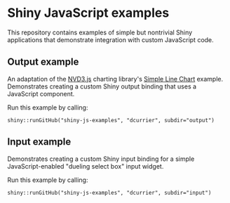 # Shiny JavaScript examples

This repository contains examples of simple but nontrivial Shiny applications that demonstrate integration with custom JavaScript code.

## Output example

An adaptation of the [NVD3.js](http://nv3d.org/) charting library's [Simple Line Chart](http://nvd3.org/ghpages/line.html) example. Demonstrates creating a custom Shiny output binding that uses a JavaScript component.

Run this example by calling:

`shiny::runGitHub("shiny-js-examples", "dcurrier", subdir="output")`

## Input example

Demonstrates creating a custom Shiny input binding for a simple JavaScript-enabled "dueling select box" input widget.

Run this example by calling:

`shiny::runGitHub("shiny-js-examples", "dcurrier", subdir="input")`
